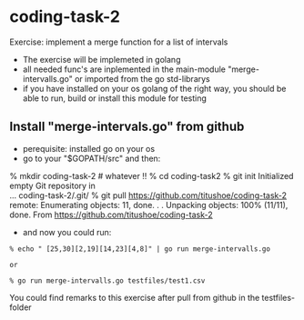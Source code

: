# coding-task-2

Exercise: implement a merge function for a list of intervals 

- The exercise will be implemeted in golang
- all needed func's are inplemented in the main-module "merge-intervalls.go" or imported from the go std-librarys
- if you have installed on your os golang of the right way, you should be able to run, build or install this module for testing

## Install "merge-intervals.go" from github

   - perequisite: installed go on your os
   - go to your "$GOPATH/src" and then:
   
   % mkdir coding-task-2  # whatever !!
   % cd coding-task2
   % git init
     Initialized empty Git repository in  
        ... coding-task-2/.git/
   % git pull https://github.com/titushoe/coding-task-2
      remote: Enumerating objects: 11, done.
       .
       .
      Unpacking objects: 100% (11/11), done.
      From https://github.com/titushoe/coding-task-2
      
   * and now you could run: 
   
    % echo " [25,30][2,19][14,23][4,8]" | go run merge-intervalls.go
    
    or
    
    % go run merge-intervalls.go testfiles/test1.csv

You could find remarks to this exercise after pull from github in the testfiles-folder
